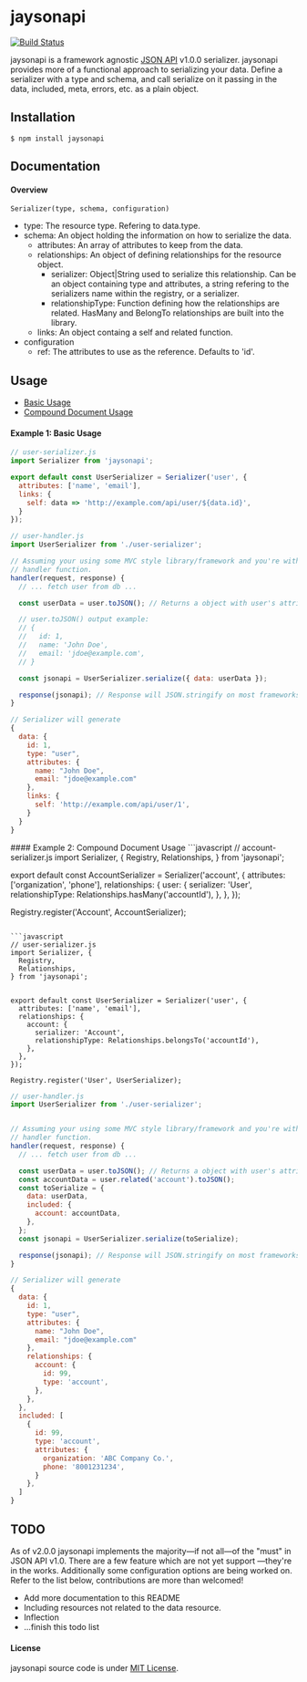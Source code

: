 # jaysonapi

[![Build Status](https://secure.travis-ci.org/digia/jaysonapi.svg?branch=master)](http://travis-ci.org/digia/jaysonapi)

jaysonapi is a framework agnostic [JSON API](http://jsonapi.org/) v1.0.0 serializer.
jaysonapi provides more of a functional approach to serializing your data.
Define a serializer with a type and schema, and call serialize on it passing in
the data, included, meta, errors, etc. as a plain object.

## Installation
`$ npm install jaysonapi`

## Documentation

#### Overview
`Serializer(type, schema, configuration)`
- type: The resource type. Refering to data.type.
- schema: An object holding the information on how to serialize the data.
  - attributes: An array of attributes to keep from the data.
  - relationships: An object of defining relationships for the resource object.
    - serializer: Object|String used to serialize this relationship. Can be an
                object containing type and attributes, a string refering to the
                serializers name within the registry, or a serializer.
    - relationshipType: Function defining how the relationships are related.
                      HasMany and BelongTo relationships are built into the
                      library.
  - links: An object containg a self and related function.
- configuration
  - ref: The attributes to use as the reference. Defaults to 'id'.

## Usage
- [Basic Usage](#basic-usage)
- [Compound Document Usage](#compound-document-usage)

#### Example 1: Basic Usage

```javascript
// user-serializer.js
import Serializer from 'jaysonapi';

export default const UserSerializer = Serializer('user', {
  attributes: ['name', 'email'],
  links: {
    self: data => 'http://example.com/api/user/${data.id}',
  }
});
```

```javascript
// user-handler.js
import UserSerializer from './user-serializer';

// Assuming your using some MVC style library/framework and you're within a
// handler function.
handler(request, response) {
  // ... fetch user from db ...

  const userData = user.toJSON(); // Returns a object with user's attributes

  // user.toJSON() output example:
  // {
  //   id: 1,
  //   name: 'John Doe',
  //   email: 'jdoe@example.com',
  // }

  const jsonapi = UserSerializer.serialize({ data: userData });

  response(jsonapi); // Response will JSON.stringify on most frameworks.
}
```

```javascript
// Serializer will generate
{
  data: {
    id: 1,
    type: "user",
    attributes: {
      name: "John Doe",
      email: "jdoe@example.com"
    },
    links: {
      self: 'http://example.com/api/user/1',
    }
  }
}
```

<a name="compound-document-usage" />
#### Example 2: Compound Document Usage
```javascript
// account-serializer.js
import Serializer, {
  Registry,
  Relationships,
} from 'jaysonapi';


export default const AccountSerializer = Serializer('account', {
  attributes: ['organization', 'phone'],
  relationships: {
    user: {
      serializer: 'User',
      relationshipType: Relationships.hasMany('accountId'),
    },
  },
});

Registry.register('Account', AccountSerializer);
```

```javascript
// user-serializer.js
import Serializer, {
  Registry,
  Relationships,
} from 'jaysonapi';


export default const UserSerializer = Serializer('user', {
  attributes: ['name', 'email'],
  relationships: {
    account: {
      serializer: 'Account',
      relationshipType: Relationships.belongsTo('accountId'),
    },
  },
});

Registry.register('User', UserSerializer);
```

```javascript
// user-handler.js
import UserSerializer from './user-serializer';


// Assuming your using some MVC style library/framework and you're within a
// handler function.
handler(request, response) {
  // ... fetch user from db ...

  const userData = user.toJSON(); // Returns a object with user's attributes
  const accountData = user.related('account').toJSON();
  const toSerialize = {
    data: userData,
    included: {
      account: accountData,
    },
  };
  const jsonapi = UserSerializer.serialize(toSerialize);

  response(jsonapi); // Response will JSON.stringify on most frameworks.
}
```

```javascript
// Serializer will generate
{
  data: {
    id: 1,
    type: "user",
    attributes: {
      name: "John Doe",
      email: "jdoe@example.com"
    },
    relationships: {
      account: {
        id: 99,
        type: 'account',
      },
    },
  },
  included: [
    {
      id: 99,
      type: 'account',
      attributes: {
        organization: 'ABC Company Co.',
        phone: '8001231234',
      }
    },
  ]
}
```

## TODO
As of v2.0.0 jaysonapi implements the majority&mdash;if not all&mdash;of the
"must" in JSON API v1.0. There are a few feature which are not yet support
&mdash;they're in the works. Additionally some configuration options are being
worked on. Refer to the list below, contributions are more than welcomed!

- Add more documentation to this README
- Including resources not related to the data resource.
- Inflection
- ...finish this todo list

#### License
jaysonapi source code is under [MIT License](https://github.com/digia/jaysonapi/blob/master/LICENSE).
